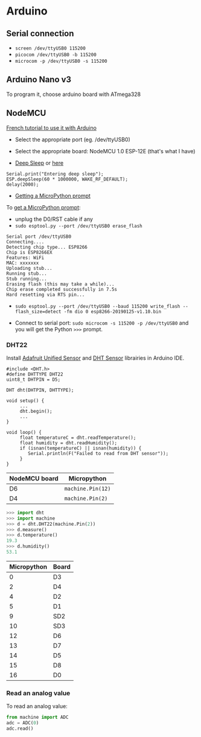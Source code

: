 # Arduino

## Serial connection

- `screen /dev/ttyUSB0 115200`
- `picocom /dev/ttyUSB0 -b 115200`
- `microcom -p /dev/ttyUSB0 -s 115200`


## Arduino Nano v3

To program it, choose arduino board with ATmega328

## NodeMCU

[French tutorial to use it with Arduino](https://www.fais-le-toi-meme.fr/fr/electronique/tutoriel/programmes-arduino-executes-sur-esp8266-arduino-ide)

- Select the appropriate port (eg. /dev/ttyUSB0)
- Select the appropriate board: NodeMCU 1.0 ESP-12E (that's what I have)

- [Deep Sleep](https://www.losant.com/blog/making-the-esp8266-low-powered-with-deep-sleep) or [here](http://www.jerome-bernard.com/blog/2015/10/04/wifi-temperature-sensor-with-nodemcu-esp8266/)

```
Serial.print("Entering deep sleep");
ESP.deepSleep(60 * 1000000, WAKE_RF_DEFAULT);
delay(2000);
```


- [Getting a MicroPython prompt](https://docs.micropython.org/en/latest/esp8266/tutorial/repl.html)

To [get a MicroPython prompt](https://docs.micropython.org/en/latest/esp8266/tutorial/repl.html):

- unplug the D0/RST cable if any
- `sudo esptool.py --port /dev/ttyUSB0 erase_flash`

```
Serial port /dev/ttyUSB0
Connecting....
Detecting chip type... ESP8266
Chip is ESP8266EX
Features: WiFi
MAC: xxxxxxx
Uploading stub...
Running stub...
Stub running...
Erasing flash (this may take a while)...
Chip erase completed successfully in 7.5s
Hard resetting via RTS pin...
```

- `sudo esptool.py --port /dev/ttyUSB0 --baud 115200 write_flash --flash_size=detect -fm dio 0 esp8266-20190125-v1.10.bin`

- Connect to serial port: `sudo microcom -s 115200 -p /dev/ttyUSB0` and you will get the Python `>>>` prompt.



### DHT22

Install [Adafruit Unified Sensor](https://github.com/adafruit/Adafruit_Sensor) and [DHT Sensor](https://github.com/adafruit/DHT-sensor-library) librairies in Arduino IDE.

```
#include <DHT.h>
#define DHTTYPE DHT22
uint8_t DHTPIN = D5;

DHT dht(DHTPIN, DHTTYPE);

void setup() {
     ...
     dht.begin();
     ...
}

void loop() {
     float temperatureC = dht.readTemperature();
     float humidity = dht.readHumidity();
     if (isnan(temperatureC) || isnan(humidity)) {
     	Serial.println(F("Failed to read from DHT sensor"));
     }
}
```

| NodeMCU board | Micropython |
| ------------- | ----------- |
| D6 | `machine.Pin(12)` |
| D4 | `machine.Pin(2)` |

```python
>>> import dht
>>> import machine
>>> d = dht.DHT22(machine.Pin(2))
>>> d.measure()
>>> d.temperature()
19.3
>>> d.humidity()
53.1
```

Micropython | Board
----------- | ------
0|D3
2|D4 
4|D2
5|D1
9|SD2
10|SD3
12|D6
13|D7
14|D5
15|D8
16|D0


### Read an analog value

To read an analog value:

```python
from machine import ADC
adc = ADC(0)
adc.read()
```

